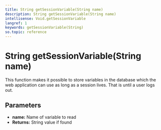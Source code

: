 ```yaml
---
title: String getSessionVariable(String name)
description: String getSessionVariable(String name)
intellisense: Void.getSessionVariable
langref: 1
keywords: getSessionVariable(String)
so.topic: reference
---
```


# String getSessionVariable(String name)

This function makes it possible to store variables in the database which the web application can use
as long as a session lives. That is until a user logs out.

## Parameters

* **name:** Name of variable to read
* **Returns:** String value if found

